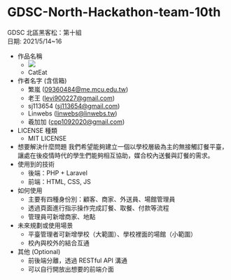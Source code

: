 # GDSC-North-Hackathon-team-10th
GDSC 北區黑客松：第十組  
日期: 2021/5/14~16

* 作品名稱
    * ![](https://i.imgur.com/RAbx26e.png)
    * CatEat
* 作者名字 (含信箱)
    * 繁嵐 (09360484@me.mcu.edu.tw)
    * 老王 (levi900227@gmail.com)
    * sj113654 (sj113654@gmail.com)
    * Linwebs (linwebs@linwebs.tw)
    * 羲加加 (cpp1092020@gmail.com)
* LICENSE 種類
    * MIT LICENSE
* 想要解決什麼問題
    我們希望能夠建立一個以學校層級為主的無接觸訂餐平臺，讓處在後疫情時代的學生們能夠相互協助，媒合校內送餐與訂餐的需求。
* 使用到的技術
    * 後端：PHP + Laravel
    * 前端：HTML, CSS, JS
* 如何使用
    * 主要有四種身份別：顧客、商家、外送員、場館管理員
    * 透過頁面進行指示操作完成訂餐、取餐、付款等流程
    * 管理員可新增商家、地點
* 未來規劃或使用場景
    * 平臺管理者可新增學校（大範圍）、學校裡面的場館（小範圍）
    * 校內與校外的結合互通
* 其他 (Optional)
    * 前後端分離，透過 RESTful API 溝通
    * 可以自行開放出想要的前端介面

